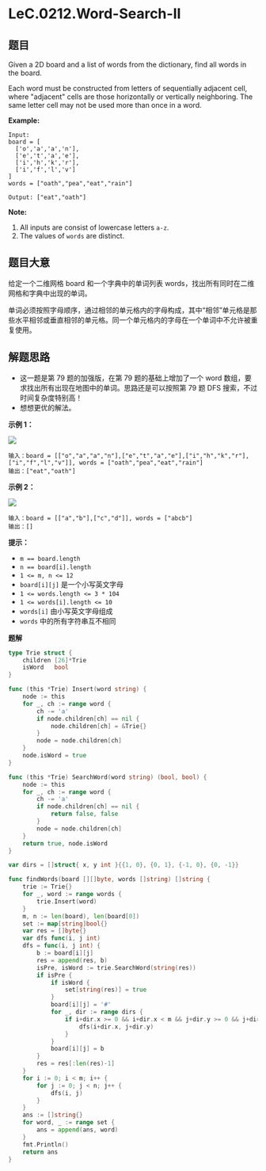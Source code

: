 # LeC.0212.Word-Search-II

## 题目

Given a 2D board and a list of words from the dictionary, find all words in the board.

Each word must be constructed from letters of sequentially adjacent cell, where "adjacent" cells are those horizontally or vertically neighboring. The same letter cell may not be used more than once in a word.

**Example:**

    Input: 
    board = [
      ['o','a','a','n'],
      ['e','t','a','e'],
      ['i','h','k','r'],
      ['i','f','l','v']
    ]
    words = ["oath","pea","eat","rain"]
    
    Output: ["eat","oath"]

**Note:**

1. All inputs are consist of lowercase letters `a-z`.
2. The values of `words` are distinct.

## 题目大意

给定一个二维网格 board 和一个字典中的单词列表 words，找出所有同时在二维网格和字典中出现的单词。

单词必须按照字母顺序，通过相邻的单元格内的字母构成，其中“相邻”单元格是那些水平相邻或垂直相邻的单元格。同一个单元格内的字母在一个单词中不允许被重复使用。

## 解题思路

- 这一题是第 79 题的加强版，在第 79 题的基础上增加了一个 word 数组，要求找出所有出现在地图中的单词。思路还是可以按照第 79 题 DFS 搜索，不过时间复杂度特别高！
- 想想更优的解法。

**示例 1：**

![](https://assets.leetcode.com/uploads/2020/11/07/search1.jpg)

```
输入：board = [["o","a","a","n"],["e","t","a","e"],["i","h","k","r"],["i","f","l","v"]], words = ["oath","pea","eat","rain"]
输出：["eat","oath"]
```

**示例 2：**

![](https://assets.leetcode.com/uploads/2020/11/07/search2.jpg)

```
输入：board = [["a","b"],["c","d"]], words = ["abcb"]
输出：[]
```

**提示：**

- `m == board.length`
- `n == board[i].length`
- `1 <= m, n <= 12`
- `board[i][j]` 是一个小写英文字母
- `1 <= words.length <= 3 * 104`
- `1 <= words[i].length <= 10`
- `words[i]` 由小写英文字母组成
- `words` 中的所有字符串互不相同

**题解**

```go
type Trie struct {
    children [26]*Trie
    isWord   bool
}

func (this *Trie) Insert(word string) {
    node := this
    for _, ch := range word {
        ch -= 'a'
        if node.children[ch] == nil {
            node.children[ch] = &Trie{}
        }
        node = node.children[ch]
    }
    node.isWord = true
}

func (this *Trie) SearchWord(word string) (bool, bool) {
    node := this
    for _, ch := range word {
        ch -= 'a'
        if node.children[ch] == nil {
            return false, false
        }
        node = node.children[ch]
    }
    return true, node.isWord
}

var dirs = []struct{ x, y int }{{1, 0}, {0, 1}, {-1, 0}, {0, -1}}

func findWords(board [][]byte, words []string) []string {
    trie := Trie{}
    for _, word := range words {
        trie.Insert(word)
    }
    m, n := len(board), len(board[0])
    set := map[string]bool{}
    var res = []byte{}
    var dfs func(i, j int)
    dfs = func(i, j int) {
        b := board[i][j]
        res = append(res, b)
        isPre, isWord := trie.SearchWord(string(res))
        if isPre {
            if isWord {
                set[string(res)] = true
            }
            board[i][j] = '#'
            for _, dir := range dirs {
                if i+dir.x >= 0 && i+dir.x < m && j+dir.y >= 0 && j+dir.y < n && board[i+dir.x][j+dir.y] != '#' {
                    dfs(i+dir.x, j+dir.y)
                }
            }
            board[i][j] = b
        }
        res = res[:len(res)-1]
    }
    for i := 0; i < m; i++ {
        for j := 0; j < n; j++ {
            dfs(i, j)
        }
    }
    ans := []string{}
    for word, _ := range set {
        ans = append(ans, word)
    }
    fmt.Println()
    return ans
}
```
